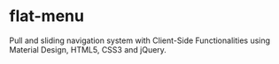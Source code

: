 # flat-menu
Pull and sliding navigation system with Client-Side Functionalities using Material Design, HTML5, CSS3 and jQuery. 

